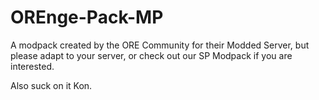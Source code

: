 # OREnge-Pack-MP
A modpack created by the ORE Community for their Modded Server, but please adapt to your server, or check out our SP
Modpack if you are interested.

Also suck on it Kon.
